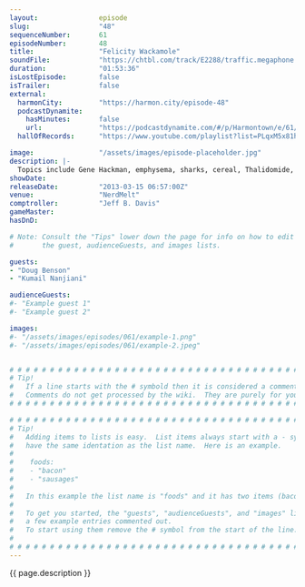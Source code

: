 ```yaml
---
layout:               episode
slug:                 "48"
sequenceNumber:       61
episodeNumber:        48
title:                "Felicity Wackamole"
soundFile:            "https://chtbl.com/track/E2288/traffic.megaphone.fm/STA5496026101.mp3?updated=1554494350"
duration:             "01:53:36"
isLostEpisode:        false
isTrailer:            false
external:
  harmonCity:         "https://harmon.city/episode-48"
  podcastDynamite:
    hasMinutes:       false
    url:              "https://podcastdynamite.com/#/p/Harmontown/e/61/48"
  hallOfRecords:      "https://www.youtube.com/playlist?list=PLqxM5x81hNOaFXDLI4pALG5ZfvPET4oI7"

image:                "/assets/images/episode-placeholder.jpg"
description: |-
  Topics include Gene Hackman, emphysema, sharks, cereal, Thalidomide, Wreck it Ralph, burn victims, Dracula, Special Olympics, regular Olympics, Bruce Villanch, missing electronics and law enforcement. The D&D party flirts with sleep studies, then fights a dragon.
showDate:             
releaseDate:          "2013-03-15 06:57:00Z"
venue:                "NerdMelt"
comptroller:          "Jeff B. Davis"
gameMaster:           
hasDnD:               

# Note: Consult the "Tips" lower down the page for info on how to edit
#       the guest, audienceGuests, and images lists.

guests:
- "Doug Benson"
- "Kumail Nanjiani"

audienceGuests:
#- "Example guest 1"
#- "Example guest 2"

images:
#- "/assets/images/episodes/061/example-1.png"
#- "/assets/images/episodes/061/example-2.jpeg"


# # # # # # # # # # # # # # # # # # # # # # # # # # # # # # # # # # # # # # # # # # # # #
# Tip!
#   If a line starts with the # symbold then it is considered a comment.
#   Comments do not get processed by the wiki.  They are purely for your information.
# # # # # # # # # # # # # # # # # # # # # # # # # # # # # # # # # # # # # # # # # # # # #

# # # # # # # # # # # # # # # # # # # # # # # # # # # # # # # # # # # # # # # # # # # # #
# Tip!
#   Adding items to lists is easy.  List items always start with a - symbol and have
#   have the same identation as the list name.  Here is an example.
#
#    foods:
#    - "bacon"
#    - "sausages"
#
#   In this example the list name is "foods" and it has two items (bacon, and sausages).
#
#   To get you started, the "guests", "audienceGuests", and "images" lists below have
#   a few example entries commented out.
#   To start using them remove the # symbol from the start of the line.
#
# # # # # # # # # # # # # # # # # # # # # # # # # # # # # # # # # # # # # # # # # # # # #
---
```


<!-- The episode description will be rendered here -->
{{ page.description }}

<!-- Add your content BELOW here -->
<!-- vvvvvvvvvvvvvvvvvvvvvvvvvvv -->




<!-- ^^^^^^^^^^^^^^^^^^^^^^^^^^^ -->
<!-- Add your content ABOVE here -->

<!-- The episode gallery will be rendered here -->